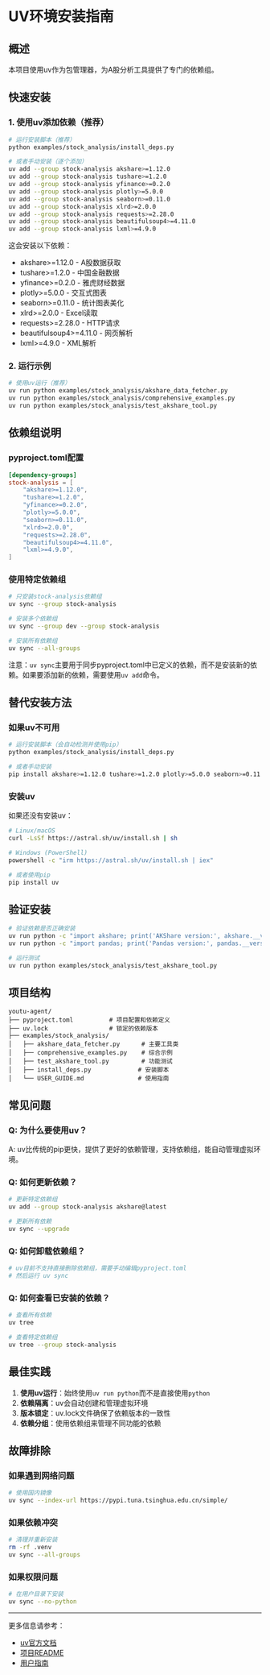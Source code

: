 # UV环境安装指南

## 概述

本项目使用uv作为包管理器，为A股分析工具提供了专门的依赖组。

## 快速安装

### 1. 使用uv添加依赖（推荐）

```bash
# 运行安装脚本（推荐）
python examples/stock_analysis/install_deps.py

# 或者手动安装（逐个添加）
uv add --group stock-analysis akshare>=1.12.0
uv add --group stock-analysis tushare>=1.2.0
uv add --group stock-analysis yfinance>=0.2.0
uv add --group stock-analysis plotly>=5.0.0
uv add --group stock-analysis seaborn>=0.11.0
uv add --group stock-analysis xlrd>=2.0.0
uv add --group stock-analysis requests>=2.28.0
uv add --group stock-analysis beautifulsoup4>=4.11.0
uv add --group stock-analysis lxml>=4.9.0
```

这会安装以下依赖：
- akshare>=1.12.0 - A股数据获取
- tushare>=1.2.0 - 中国金融数据
- yfinance>=0.2.0 - 雅虎财经数据
- plotly>=5.0.0 - 交互式图表
- seaborn>=0.11.0 - 统计图表美化
- xlrd>=2.0.0 - Excel读取
- requests>=2.28.0 - HTTP请求
- beautifulsoup4>=4.11.0 - 网页解析
- lxml>=4.9.0 - XML解析

### 2. 运行示例

```bash
# 使用uv运行（推荐）
uv run python examples/stock_analysis/akshare_data_fetcher.py
uv run python examples/stock_analysis/comprehensive_examples.py
uv run python examples/stock_analysis/test_akshare_tool.py
```

## 依赖组说明

### pyproject.toml配置
```toml
[dependency-groups]
stock-analysis = [
    "akshare>=1.12.0",
    "tushare>=1.2.0", 
    "yfinance>=0.2.0",
    "plotly>=5.0.0",
    "seaborn>=0.11.0",
    "xlrd>=2.0.0",
    "requests>=2.28.0",
    "beautifulsoup4>=4.11.0",
    "lxml>=4.9.0",
]
```

### 使用特定依赖组
```bash
# 只安装stock-analysis依赖组
uv sync --group stock-analysis

# 安装多个依赖组
uv sync --group dev --group stock-analysis

# 安装所有依赖组
uv sync --all-groups
```

注意：`uv sync`主要用于同步pyproject.toml中已定义的依赖，而不是安装新的依赖。如果要添加新的依赖，需要使用`uv add`命令。

## 替代安装方法

### 如果uv不可用

```bash
# 运行安装脚本（会自动检测并使用pip）
python examples/stock_analysis/install_deps.py

# 或者手动安装
pip install akshare>=1.12.0 tushare>=1.2.0 plotly>=5.0.0 seaborn>=0.11.0
```

### 安装uv

如果还没有安装uv：

```bash
# Linux/macOS
curl -LsSf https://astral.sh/uv/install.sh | sh

# Windows (PowerShell)
powershell -c "irm https://astral.sh/uv/install.sh | iex"

# 或者使用pip
pip install uv
```

## 验证安装

```bash
# 验证依赖是否正确安装
uv run python -c "import akshare; print('AKShare version:', akshare.__version__)"
uv run python -c "import pandas; print('Pandas version:', pandas.__version__)"

# 运行测试
uv run python examples/stock_analysis/test_akshare_tool.py
```

## 项目结构

```
youtu-agent/
├── pyproject.toml          # 项目配置和依赖定义
├── uv.lock                 # 锁定的依赖版本
├── examples/stock_analysis/
│   ├── akshare_data_fetcher.py      # 主要工具类
│   ├── comprehensive_examples.py    # 综合示例
│   ├── test_akshare_tool.py         # 功能测试
│   ├── install_deps.py             # 安装脚本
│   └── USER_GUIDE.md               # 使用指南
```

## 常见问题

### Q: 为什么要使用uv？
A: uv比传统的pip更快，提供了更好的依赖管理，支持依赖组，能自动管理虚拟环境。

### Q: 如何更新依赖？
```bash
# 更新特定依赖组
uv add --group stock-analysis akshare@latest

# 更新所有依赖
uv sync --upgrade
```

### Q: 如何卸载依赖组？
```bash
# uv目前不支持直接删除依赖组，需要手动编辑pyproject.toml
# 然后运行 uv sync
```

### Q: 如何查看已安装的依赖？
```bash
# 查看所有依赖
uv tree

# 查看特定依赖组
uv tree --group stock-analysis
```

## 最佳实践

1. **使用uv运行**：始终使用`uv run python`而不是直接使用`python`
2. **依赖隔离**：uv会自动创建和管理虚拟环境
3. **版本锁定**：uv.lock文件确保了依赖版本的一致性
4. **依赖分组**：使用依赖组来管理不同功能的依赖

## 故障排除

### 如果遇到网络问题
```bash
# 使用国内镜像
uv sync --index-url https://pypi.tuna.tsinghua.edu.cn/simple/
```

### 如果依赖冲突
```bash
# 清理并重新安装
rm -rf .venv
uv sync --all-groups
```

### 如果权限问题
```bash
# 在用户目录下安装
uv sync --no-python
```

---

更多信息请参考：
- [uv官方文档](https://docs.astral.sh/uv/)
- [项目README](../README.md)
- [用户指南](USER_GUIDE.md)